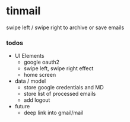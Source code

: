 tinmail
=======

swipe left / swipe right to archive or save emails

### todos

* UI Elements
    * google oauth2
    * swipe left, swipe right effect
    * home screen
* data / model
    * store google credentials and MD
    * store list of processed emails
    * add logout
* future
    * deep link into gmail/mail